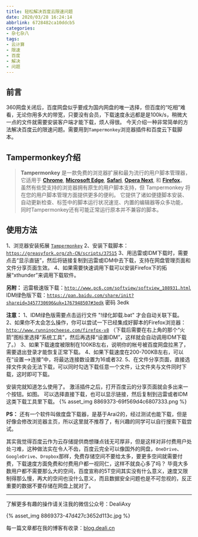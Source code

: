 ```yaml
---
title: 轻松解决百度云限速问题
date: 2020/03/28 16:24:14
abbrlink: 6728482ca10ddcb5
categories:
- 杂七杂八
tags:
- 云计算
- 限速
- 百度
- 解决
- 问题
---
```

## 前言
360网盘关闭后，百度网盘似乎要成为国内网盘的唯一选择，但百度的“吃相”难看，无论你用多大的带宽，只要没有会员，下载速度永远都是是100k/s，稍微大一点的文件就需要安装客户端才能下载，烦人得很。
今天介绍一种非常简单的方法解决百度云的限速问题。需要用到`Tampermonkey`浏览器插件和百度云下载脚本。

## Tampermonkey介绍
> **Tampermonkey** 是一款免费的浏览器扩展和最为流行的用户脚本管理器，它适用于 [**Chrome**](http://tampermonkey.net/?browser=safari#), [**Microsoft Edge**](http://tampermonkey.net/?browser=safari#), [**Safari**](http://tampermonkey.net/?browser=safari#), [**Opera Next**](http://tampermonkey.net/?browser=safari#), 和 [**Firefox**](http://tampermonkey.net/?browser=safari#)。 
虽然有些受支持的浏览器拥有原生的用户脚本支持，但 Tampermonkey 将在您的用户脚本管理方面提供更多的便利。 它提供了诸如便捷脚本安装、自动更新检查、标签中的脚本运行状况速览、内置的编辑器等众多功能， 同时Tampermonkey还有可能正常运行原本并不兼容的脚本。

## 使用方法
1、浏览器安装拓展 [`Tampermonkey`](https://tampermonkey.net/)
2、安装下载脚本：[`https://greasyfork.org/zh-CN/scripts/37515`](https://greasyfork.org/zh-CN/scripts/37515)
3、用迅雷或IDM下载时，需要点击“显示直链”，然后将链接复制到迅雷或IDM中去下载，支持在网盘管理页面和文件分享页面生效。
4、如果需要快速调用下载可以安装Firefox下的拓展“xthunder”来调用下载软件。

**另附：**
迅雷极速版下载：[`http://www.pc6.com/softview/softview_108931.html`](http://www.pc6.com/softview/softview_108931.html)
IDM绿色版下载：[`https://pan.baidu.com/share/init?shareid=3457730696&uk=1767948507#3edk`](https://pan.baidu.com/share/init?shareid=3457730696&uk=1767948507#3edk) 密码 3edk

**注意：**
1、IDM绿色版需要点击运行文件 "!绿化卸载.bat" 才会自动关联下载。
2、如果你不太会怎么操作，你可以尝试一下已经集成好脚本的Firefox浏览器：[`http://www.runningcheese.com/firefox-v8`](http://www.runningcheese.com/firefox-v8)
（下载后需要在右上角的那个“火箭”图标里选择“系统工具”，然后再选择“设置IDM”，这样就会自动调用IDM下载了。）
3、如果下载速度被限制在100KB左右，说明你的帐号被百度网盘拉黑了，需要退出登录才能恢复正常下载。
4、如果下载速度在200-700KB左右，可以在“设置-->连接”中，将最达连接数设置为16或者32.
5、在文件分享页面，直接选择文件夹会无法下载，可以同时勾选下载任意一个文件，让文件夹与文件同时下载，这时即可下载。

安装完就知道怎么使用了。
激活插件之后，打开百度云的分享页面就会多出来一个按钮。如图。
可以选择直接下载，也可以显示链接，然后复制到迅雷或者IDM这类下载工具里下载。
{% asset_img 8869373-69f569d4c6807333.png %}

**PS：**
还有一个软件叫做度盘下载器，是基于Arai2的，经过测试也能下载，但是好像会修改浏览器主页，所以这里就不推荐了，有兴趣的同学可以自行搜索下载尝试。

其实我觉得百度云作为云存储提供商想赚点钱无可厚非，但是这样对非付费用户处处刁难，这种做法实在令人不齿，百度云完全可以像国外的网盘，`OneDrive`、`GoogleDrive`、`Dropbox`那样，免费存储空间不要给太多，要更多空间就需要付费，下载速度方面免费和付费用户都一视同仁，这样不就良心多了吗？
毕竟大多数用户都不需要那么大的空间，百度宣称的5T空间其实没有什么意义，速度又限制得那么慢，再大的空间也没什么意义，而且数据安全问题也是不可忽视的，反正重要的数据不要存储在网盘上就对了。

---------------

了解更多有趣的操作请关注我的微信公众号：DealiAxy

{% asset_img 8869373-47d427c3652d113c.jpg %}

每一篇文章都在我的博客有收录：[blog.deali.cn](http://blog.deali.cn)
